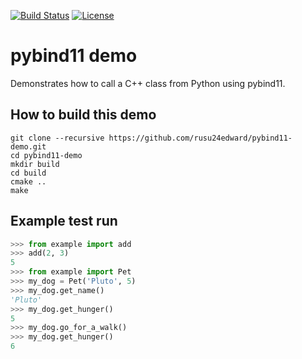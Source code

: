 [![Build Status](https://travis-ci.org/bast/pybind11-demo.svg?branch=master)](https://travis-ci.org/bast/pybind11-demo/builds)
[![License](https://img.shields.io/badge/license-%20MPL--v2.0-blue.svg)](../master/LICENSE)


# pybind11 demo

Demonstrates how to call a C++ class from Python using pybind11.


## How to build this demo

```
git clone --recursive https://github.com/rusu24edward/pybind11-demo.git
cd pybind11-demo
mkdir build
cd build
cmake ..
make
```


## Example test run

```python
>>> from example import add
>>> add(2, 3)
5
>>> from example import Pet
>>> my_dog = Pet('Pluto', 5)
>>> my_dog.get_name()
'Pluto'
>>> my_dog.get_hunger()
5
>>> my_dog.go_for_a_walk()
>>> my_dog.get_hunger()
6
```
